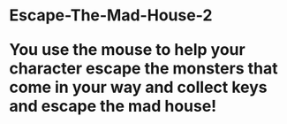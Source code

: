 <h1> Escape-The-Mad-House-2</>
  <p> You use the mouse to help your character escape the monsters that come in your way and collect keys and escape the mad house! </p>
  

